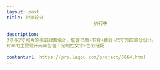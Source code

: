 ```yaml
---                
layout: post       
title: 封面设计
                                执行中
           
description: 
3寸与2寸照片的相册封面设计，包含书面+书脊+腰封+尺寸的四部分设计。
封面的主要设计元素包含：定制性文字+色彩搭配
     
contenturl: https://pro.lagou.com/project/6864.html      
---                 
```

